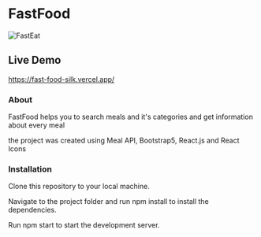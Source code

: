 # FastFood

![FastEat](https://github.com/Ola-Reda/FastFood/assets/78170370/32d5e816-ed17-4ca6-bcec-47b7fb11cb27)

## Live Demo

https://fast-food-silk.vercel.app/

### About

FastFood helps you to search meals and it's categories and get information about every meal

the project was created using Meal API, Bootstrap5, React.js and React Icons

### Installation

Clone this repository to your local machine.

Navigate to the project folder and run npm install to install the dependencies.

Run npm start to start the development server.
